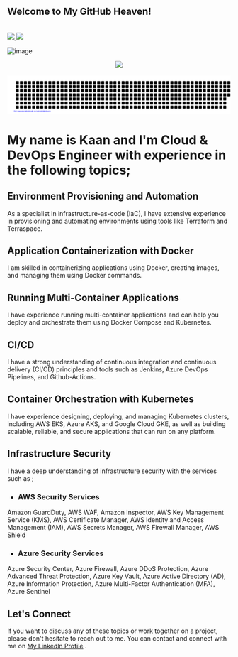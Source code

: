
<p align="left">
 
  ## Welcome to My GitHub Heaven!
</p>
<p>
 

<br>

  <a href="https://www.linkedin.com/in/kaanturgut/" alt="Linkedin">
    <img
      src="https://img.shields.io/badge/-Linkedin-6610F2?style=for-the-badge&logo=Linkedin&logoColor=FFFFFF&link=https://www.linkedin.com/in/devenes" />
  </a>

 
  <a href="https://medium.com/@hkaanturgut" alt="Medium">
    <img
      src="https://img.shields.io/badge/-Medium-6610F2?style=for-the-badge&logo=Medium&logoColor=FFFFFF&link=https://devenes.medium.com/" />
  </a>
</p>

![image](https://user-images.githubusercontent.com/113396342/220500917-4ba98de1-b0ad-43d5-9156-64dc8e322fc9.png)

<div align="center">
  <a href="https://www.enes.software/">
    <img src="./icon/devops.gif">
  </a>
</div>

![enes](gitartwork.svg)


# My name is Kaan and I'm Cloud & DevOps Engineer with experience in the following topics;

## Environment Provisioning and Automation
As a specialist in infrastructure-as-code (IaC), I have extensive experience in provisioning and automating environments using tools like Terraform and Terraspace. 

## Application Containerization with Docker
I am skilled in containerizing applications using Docker, creating images, and managing them using Docker commands. 

## Running Multi-Container Applications
I have experience running multi-container applications and can help you deploy and orchestrate them using Docker Compose and Kubernetes. 

## CI/CD
I have a strong understanding of continuous integration and continuous delivery (CI/CD) principles and tools such as Jenkins, Azure DevOps Pipelines, and Github-Actions. 

## Container Orchestration with Kubernetes
I have experience designing, deploying, and managing Kubernetes clusters, including AWS EKS, Azure AKS, and Google Cloud GKE, as well as building scalable, reliable, and secure applications that can run on any platform.

## Infrastructure Security
I have a deep understanding of infrastructure security with the services such as ; 
- ### AWS Security Services
Amazon GuardDuty,
AWS WAF,
Amazon Inspector,
AWS Key Management Service (KMS),
AWS Certificate Manager,
AWS Identity and Access Management (IAM),
AWS Secrets Manager,
AWS Firewall Manager,
AWS Shield
- ### Azure Security Services
Azure Security Center,
Azure Firewall,
Azure DDoS Protection,
Azure Advanced Threat Protection,
Azure Key Vault,
Azure Active Directory (AD),
Azure Information Protection,
Azure Multi-Factor Authentication (MFA),
Azure Sentinel

## Let's Connect
If you want to discuss any of these topics or work together on a project, please don't hesitate to reach out to me. You can contact and connect with me on  <a href="https://www.linkedin.com/in/kaanturgut/" target="_blank">My Linkedln Profile</a> .







<!--
**hkaanturgut/hkaanturgut** is a ✨ _special_ ✨ repository because its `README.md` (this file) appears on your GitHub profile.

Here are some ideas to get you started:

- 🔭 I’m currently working on ...
- 🌱 I’m currently learning ...
- 👯 I’m looking to collaborate on ...
- 🤔 I’m looking for help with ...
- 💬 Ask me about ...
- 📫 How to reach me: ...
- 😄 Pronouns: ...
- ⚡ Fun fact: ...
-->
